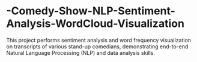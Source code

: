 # -Comedy-Show-NLP-Sentiment-Analysis-WordCloud-Visualization
This project performs sentiment analysis and word frequency visualization on transcripts of various stand-up comedians, demonstrating end-to-end Natural Language Processing (NLP) and data analysis skills.
